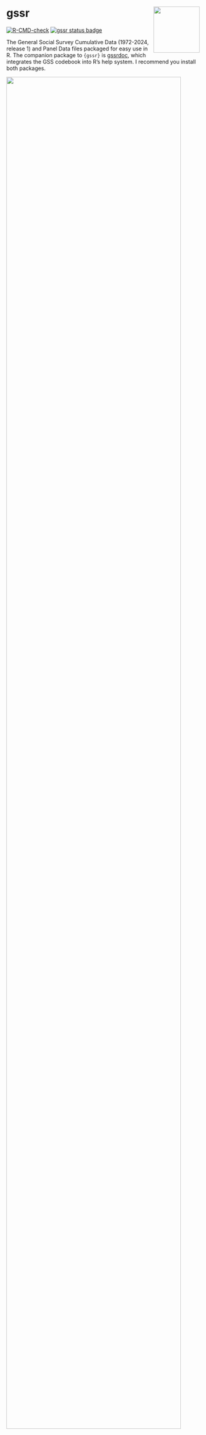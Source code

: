 
<!-- README.md is generated from README.Rmd. Please edit that file -->

# gssr <img src="man/figures/gssr.png" align="right" width="120" />

<!-- badges: start -->

[![R-CMD-check](https://github.com/kjhealy/gssr/actions/workflows/R-CMD-check.yaml/badge.svg)](https://github.com/kjhealy/gssr/actions/workflows/R-CMD-check.yaml)
[![gssr status
badge](https://kjhealy.r-universe.dev/badges/gssr)](https://kjhealy.r-universe.dev/gssr)
<!-- badges: end -->

The General Social Survey Cumulative Data (1972-2024, release 1) and
Panel Data files packaged for easy use in R. The companion package to
`{gssr}` is [gssrdoc](https://kjhealy.github.io/gssrdoc), which
integrates the GSS codebook into R’s help system. I recommend you
install both packages.

<img src="man/figures/fefam_svy.png" width = "95%"/>

## Installation

`{gssr}` is a data package, bundling several datasets into a convenient
format. The relatively large size of the data in the package means it is
not suitable for hosting on [CRAN](https://cran.r-project.org/), the
core R package repository. The same is true of `{gssrdoc}`.

### Install via R-Universe

My [R Universe](https://kjhealy.r-universe.dev/) provides binary
packages for `{gssr}` and `{gssrdoc}`. To install both packages, copy
and paste the following code to the R console:

``` r
# Install 'gssr' from 'ropensci' universe
install.packages('gssr', repos =
  c('https://kjhealy.r-universe.dev', 'https://cloud.r-project.org'))

# Also recommended: install 'gssrdoc' as well
install.packages('gssrdoc', repos =
  c('https://kjhealy.r-universe.dev', 'https://cloud.r-project.org'))
```

Because the packages have dependencies that are on CRAN, we add CRAN as
well as the R Universe to the `repos` argument.

The binary packages will install noticeably quicker than building the
package from source. Plus, you can use `install.packages()` directly.

### Install direct from GitHub

You can also install gssr from [GitHub](https://github.com/kjhealy/gssr)
with:

``` r
remotes::install_github("kjhealy/gssr")
```

## Loading the data

``` r
library(gssr)
#> Package loaded. To attach the GSS data, type data(gss_all) at the console.
#> For the codebook, type data(gss_dict).
#> For the panel data and documentation, type e.g. data(gss_panel08_long) and data(gss_panel_doc).
#> For help on a specific GSS variable, type ?varname at the console.
```

### Single GSS years

You can get the data for any single GSS year by using `gss_get_yr()` to
download it from NORC and put it directly into a tibble.

``` r
gss18 <- gss_get_yr(2018)
#> Fetching: https://gss.norc.org/documents/stata/2018_stata.zip

gss18
#> # A tibble: 2,348 × 1,083
#>    year         id wrkstat   hrs1        hrs2        evwork      wrkslf  wrkgovt
#>    <dbl+lbl> <dbl> <dbl+lbl> <dbl+lbl>   <dbl+lbl>   <dbl+lbl>   <dbl+l> <dbl+l>
#>  1 2018          1 3 [with … NA(i) [iap]    41       NA(i) [iap] 2 [som… 2 [pri…
#>  2 2018          2 5 [retir… NA(i) [iap] NA(i) [iap]     1 [yes] 2 [som… 2 [pri…
#>  3 2018          3 1 [worki…    40       NA(i) [iap] NA(i) [iap] 2 [som… 2 [pri…
#>  4 2018          4 1 [worki…    40       NA(i) [iap] NA(i) [iap] 2 [som… 2 [pri…
#>  5 2018          5 5 [retir… NA(i) [iap] NA(i) [iap]     1 [yes] 2 [som… 2 [pri…
#>  6 2018          6 5 [retir… NA(i) [iap] NA(i) [iap]     1 [yes] 2 [som… 2 [pri…
#>  7 2018          7 1 [worki…    35       NA(i) [iap] NA(i) [iap] 2 [som… 1 [gov…
#>  8 2018          8 1 [worki…    89 [89+… NA(i) [iap] NA(i) [iap] 2 [som… 2 [pri…
#>  9 2018          9 1 [worki…    40       NA(i) [iap] NA(i) [iap] 1 [sel… 2 [pri…
#> 10 2018         10 1 [worki…    40       NA(i) [iap] NA(i) [iap] 2 [som… 2 [pri…
#> # ℹ 2,338 more rows
#> # ℹ 1,075 more variables: occ10 <dbl+lbl>, prestg10 <dbl+lbl>,
#> #   prestg105plus <dbl+lbl>, indus10 <dbl+lbl>, marital <dbl+lbl>,
#> #   martype <dbl+lbl>, divorce <dbl+lbl>, widowed <dbl+lbl>,
#> #   spwrksta <dbl+lbl>, sphrs1 <dbl+lbl>, sphrs2 <dbl+lbl>, spevwork <dbl+lbl>,
#> #   cowrksta <dbl+lbl>, cowrkslf <dbl+lbl>, coevwork <dbl+lbl>,
#> #   cohrs1 <dbl+lbl>, cohrs2 <dbl+lbl>, spwrkslf <dbl+lbl>, …
```

### The Cumulative Data File

The GSS cumulative data file is large. It is included in`gssr` but not
loaded by default when you invoke the package. (That is, `gssr` does not
use R’s “lazy loading” facility. The data file is too big to do this
without error.) To load it (or the other) datasets, first load the
library and then use `data()` to make the data available. For example,
load the cumulative GSS file like this:

``` r
data(gss_all)
```

This will take a moment. Once it is ready, the `gss_all` object is
available to use in the usual way:

``` r
gss_all
#> # A tibble: 72,390 × 6,694
#>    year         id wrkstat    hrs1        hrs2        evwork      occ   prestige
#>    <dbl+lbl> <dbl> <dbl+lbl>  <dbl+lbl>   <dbl+lbl>   <dbl+lbl>   <dbl> <dbl+lb>
#>  1 1972          1 1 [workin… NA(i) [iap] NA(i) [iap] NA(i) [iap] 205   50      
#>  2 1972          2 5 [retire… NA(i) [iap] NA(i) [iap]     1 [yes] 441   45      
#>  3 1972          3 2 [workin… NA(i) [iap] NA(i) [iap] NA(i) [iap] 270   44      
#>  4 1972          4 1 [workin… NA(i) [iap] NA(i) [iap] NA(i) [iap]   1   57      
#>  5 1972          5 7 [keepin… NA(i) [iap] NA(i) [iap]     1 [yes] 385   40      
#>  6 1972          6 1 [workin… NA(i) [iap] NA(i) [iap] NA(i) [iap] 281   49      
#>  7 1972          7 1 [workin… NA(i) [iap] NA(i) [iap] NA(i) [iap] 522   41      
#>  8 1972          8 1 [workin… NA(i) [iap] NA(i) [iap] NA(i) [iap] 314   36      
#>  9 1972          9 2 [workin… NA(i) [iap] NA(i) [iap] NA(i) [iap] 912   26      
#> 10 1972         10 1 [workin… NA(i) [iap] NA(i) [iap] NA(i) [iap] 984   18      
#> # ℹ 72,380 more rows
#> # ℹ 6,686 more variables: wrkslf <dbl+lbl>, wrkgovt <dbl+lbl>,
#> #   commute <dbl+lbl>, industry <dbl+lbl>, occ80 <dbl+lbl>, prestg80 <dbl+lbl>,
#> #   indus80 <dbl+lbl>, indus07 <dbl+lbl>, occonet <dbl+lbl>, found <dbl+lbl>,
#> #   occ10 <dbl+lbl>, occindv <dbl+lbl>, occstatus <dbl+lbl>, occtag <dbl+lbl>,
#> #   prestg10 <dbl+lbl>, prestg105plus <dbl+lbl>, indus10 <dbl+lbl>,
#> #   indstatus <dbl+lbl>, indtag <dbl+lbl>, marital <dbl+lbl>, …
```

## Integrated Help with `gssrdoc`

`{gssr}`’s companion package,
[gssrdoc](https://kjhealy.github.io/gssrdoc/) provides documentation for
all GSS variables in the cumulative data file via R’s help system. You
can browse variables by name in the package’s help file or type `?`
followed by the name of the variable at the console to get a standard R
help page containing information on the variable, the values it takes
and (in most cases) a crosstabulation of the variable’s values for each
year of the GSS. This facility is particularly convenient in an IDE such
as RStudio or Microsoft Visual Studio.

<img src="man/figures/fefam_help.png" />

## Which questions were asked in which years?

We often want to know which years a question or group of questions was
asked. We can find this out for one or more variables with
`gss_which_years()`.

``` r
gss_which_years(gss_all, fefam)

#> # A tibble: 35 x 2
#>     year fefam
#>    <dbl> <lgl>
#>  1  1972 FALSE
#>  2  1973 FALSE
#>  3  1974 FALSE
#>  4  1975 FALSE
#>  5  1976 FALSE
#>  6  1977 TRUE 
#>  7  1978 FALSE
#>  8  1980 FALSE
#>  9  1982 FALSE
#> 10  1983 FALSE
#> # … with 25 more rows
  
```

When querying more than one variable, use `c()`:

``` r
gss_all |> 
  gss_which_years(c(industry, indus80, wrkgovt, commute)) |> 
  print(n = Inf)

# A tibble: 35 × 5
   year      industry indus80 wrkgovt commute
   <dbl+lbl> <lgl>    <lgl>   <lgl>   <lgl>  
## 1972      TRUE     FALSE   FALSE   FALSE  
## 1973      TRUE     FALSE   FALSE   FALSE  
## 1974      TRUE     FALSE   FALSE   FALSE  
## 1975      TRUE     FALSE   FALSE   FALSE  
## 1976      TRUE     FALSE   FALSE   FALSE  
## 1977      TRUE     FALSE   FALSE   FALSE  
## 1978      TRUE     FALSE   FALSE   FALSE  
## 1980      TRUE     FALSE   FALSE   FALSE  
## 1982      TRUE     FALSE   FALSE   FALSE  
## 1983      TRUE     FALSE   FALSE   FALSE  
## 1984      TRUE     FALSE   FALSE   FALSE  
## 1985      TRUE     FALSE   TRUE    FALSE  
## 1986      TRUE     FALSE   TRUE    TRUE   
## 1987      TRUE     FALSE   FALSE   FALSE  
## 1988      TRUE     TRUE    FALSE   FALSE  
## 1989      TRUE     TRUE    FALSE   FALSE  
## 1990      TRUE     TRUE    FALSE   FALSE  
## 1991      FALSE    TRUE    FALSE   FALSE  
## 1993      FALSE    TRUE    FALSE   FALSE  
## 1994      FALSE    TRUE    FALSE   FALSE  
## 1996      FALSE    TRUE    FALSE   FALSE  
## 1998      FALSE    TRUE    FALSE   FALSE  
## 2000      FALSE    TRUE    TRUE    FALSE  
## 2002      FALSE    TRUE    TRUE    FALSE  
## 2004      FALSE    TRUE    TRUE    FALSE  
## 2006      FALSE    TRUE    TRUE    FALSE  
## 2008      FALSE    TRUE    TRUE    FALSE  
## 2010      FALSE    TRUE    TRUE    FALSE  
## 2012      FALSE    FALSE   TRUE    FALSE  
## 2014      FALSE    FALSE   TRUE    FALSE  
## 2016      FALSE    FALSE   TRUE    FALSE  
## 2018      FALSE    FALSE   TRUE    FALSE  
## 2021      FALSE    FALSE   FALSE   FALSE  
## 2022      FALSE    FALSE   FALSE   FALSE  
## 2024      FALSE    FALSE   FALSE   FALSE  
```

## Panel data

In addition to the Cumulative Data File, the gssr package also includes
the GSS’s panel data. The current rotating panel design began in 2006. A
panel of respondents were interviewed that year and followed up on for
further interviews in 2008 and 2010. A second panel was interviewed
beginning in 2008, and was followed up on for further interviews in 2010
and 2012. And a third panel began in 2010, with follow-up interviews in
2012 and 2014. The `gssr` package provides three datasets, one for each
of three-wave panels. They are `gss_panel06_long`, `gss_panel08_long`,
and `gss_panel10_long`. The datasets are provided by the GSS in wide
format but (as their names suggest) they are packaged here in long
format. The 2020 panel is an exception to this, for reasons described
below. The conversion was carried out using the [`panelr`
package](https://panelr.jacob-long.com) and its `long_panel()` function.
Conversion from long back to wide format is possible with the tools
provided in `panelr`.

The panel data objects must be loaded in the same way as the cumulative
data file, using `data()`.

``` r
data("gss_panel06_long")

gss_panel06_long
#> # A tibble: 6,000 × 1,572
#>    firstid ballot   form   formwt oversamp sampcode sample samptype vstrat  vpsu
#>    <fct>   <fct>    <fct>   <dbl>    <dbl> <fct>    <fct>  <fct>     <dbl> <dbl>
#>  1 0009    Ballot c Alter…      1        1 501      2000 … 2006 Sa…   1957     2
#>  2 0009    Ballot c Alter…      1        1 501      2000 … 2006 Sa…   1957     2
#>  3 0009    Ballot c Alter…      1        1 501      2000 … 2006 Sa…   1957     2
#>  4 0010    Ballot a Stand…      1        1 501      2000 … 2006 Sa…   1957     2
#>  5 0010    Ballot a Stand…      1        1 501      2000 … 2006 Sa…   1957     2
#>  6 0010    Ballot a Stand…      1        1 501      2000 … 2006 Sa…   1957     2
#>  7 0011    Ballot c Alter…      1        1 501      2000 … 2006 Sa…   1957     2
#>  8 0011    Ballot c Alter…      1        1 501      2000 … 2006 Sa…   1957     2
#>  9 0011    Ballot c Alter…      1        1 501      2000 … 2006 Sa…   1957     2
#> 10 0012    Ballot a Alter…      1        1 501      2000 … 2006 Sa…   1958     1
#> # ℹ 5,990 more rows
#> # ℹ 1,562 more variables: wtpan12 <dbl>, wtpan123 <dbl>, wtpannr12 <dbl>,
#> #   wtpannr123 <dbl>, letin1a <fct>, wave <dbl>, abany <fct>, abdefect <fct>,
#> #   abhlth <fct>, abnomore <fct>, abpoor <fct>, abrape <fct>, absingle <fct>,
#> #   accntsci <fct>, acqasian <fct>, acqattnd <fct>, acqblack <fct>,
#> #   acqbrnda <fct>, acqchild <fct>, acqcohab <fct>, acqcon <fct>,
#> #   acqcops <fct>, acqdems <fct>, acqelecs <fct>, acqfmasn <fct>, …
```

Panel data objects are regular tibbles. You do not need to use `panelr`
to work with the data.

The column names in long format do not have wave identifiers. Rather,
`firstid` and `wave` variables track the cases. The `firstid` variable
is unique for every respondent in the panel and has no missing values.
The `wave` variable indexes responses from a given `firstid` panelist in
each wave (if observed). The `id` variable is from the GSS and indexes
individuals within waves.

``` r
data("gss_panel08_long")

gss_panel08_long  |>  
  select(firstid, wave, id, sex)
#> # A tibble: 6,069 × 4
#>    firstid  wave id    sex  
#>    <fct>   <dbl> <fct> <fct>
#>  1 0001        1 1     Male 
#>  2 0001        2 8001  Male 
#>  3 0001        3 <NA>  <NA> 
#>  4 0002        1 2     Male 
#>  5 0002        2 8002  Male 
#>  6 0002        3 8001  Male 
#>  7 0003        1 3     Male 
#>  8 0003        2 8003  Male 
#>  9 0003        3 8002  Male 
#> 10 0004        1 4     Male 
#> # ℹ 6,059 more rows
```

We can look at attrition across waves with, e.g.:

``` r
gss_panel06_long |> 
  select(wave, id) |>
  group_by(wave) |>
  summarize(observed = n_distinct(id),
            missing = sum(is.na(id)))
#> # A tibble: 3 × 3
#>    wave observed missing
#>   <dbl>    <int>   <int>
#> 1     1     2000       0
#> 2     2     1537     464
#> 3     3     1277     724
```

## The 2020 Panel Data

The COVID-19 pandemic also affected the panel data design. In 2020, the
GSS was run as two studies; namely, (1) a panel re-interview of past
respondents from the 2016 and 2018 cross sectional GSS studies (referred
to as the 2016-2020 GSS Panel), and (2) an independent fresh
cross-sectional address-based sampling push to web study (referred to as
2020 cross-sectional survey). The `gssr` package provides the data for
the first study as `gss_panel20`. This study empaneled former 2016 and
2018 GSS respondents to answer a GSS questionnaire in 2020 (i.e., the
2016-2020 GSS panel). In the 2016-2020 GSS Panel, variables only contain
data from one of the three years. To differentiate between versions of
each variable, they have been appended with suffixes. Variables from
2016 (Wave 1a) have `_1a` appended, variables from 2018 (Wave 1b) have
`_1b` appended, and variables from 2020 (Wave 2) have `_2` appended.
Users can also track cases from 2016 and 2018, and reinterviews from
2020 with the variable `samptype`.

``` r
data("gss_panel20")
gss_panel20
#> # A tibble: 5,215 × 4,296
#>    samptype           yearid fileversion panstat wtssall_1a wtssall_1b wtssall_2
#>    <dbl+lbl>          <chr>  <chr>       <dbl+l>      <dbl>      <dbl>     <dbl>
#>  1 2016 [sample from… 20160… GSS 2020 P… 1 [sel…      0.957         NA     1.09 
#>  2 2016 [sample from… 20160… GSS 2020 P… 1 [sel…      0.478         NA     0.543
#>  3 2016 [sample from… 20160… GSS 2020 P… 0 [not…      0.957         NA    NA    
#>  4 2016 [sample from… 20160… GSS 2020 P… 1 [sel…      1.91          NA     2.17 
#>  5 2016 [sample from… 20160… GSS 2020 P… 0 [not…      1.44          NA    NA    
#>  6 2016 [sample from… 20160… GSS 2020 P… 2 [sel…      0.957         NA    NA    
#>  7 2016 [sample from… 20160… GSS 2020 P… 0 [not…      1.44          NA    NA    
#>  8 2016 [sample from… 20160… GSS 2020 P… 1 [sel…      0.957         NA     1.09 
#>  9 2016 [sample from… 20160… GSS 2020 P… 1 [sel…      0.957         NA     1.09 
#> 10 2016 [sample from… 20160… GSS 2020 P… 0 [not…      0.957         NA    NA    
#> # ℹ 5,205 more rows
#> # ℹ 4,289 more variables: wtssnr_1a <dbl>, wtssnr_1b <dbl>, wtssnr_2 <dbl>,
#> #   vstrat_1a <dbl>, vstrat_1b <dbl>, vstrat_2 <dbl>, vpsu_1a <dbl>,
#> #   vpsu_1b <dbl>, vpsu_2 <dbl>, year_1a <int>, year_1b <int>, year_2 <int>,
#> #   id_1a <dbl>, id_1b <dbl>, id_2 <dbl>, mar1_1a <dbl+lbl>, mar2_1a <dbl+lbl>,
#> #   mar3_1a <dbl+lbl>, mar4_1a <dbl+lbl>, mar5_1a <dbl+lbl>, mar6_1a <dbl+lbl>,
#> #   mar7_1a <dbl+lbl>, mar8_1a <dbl+lbl>, mar9_1a <dbl+lbl>, …
```

Unlike the other panels, these data are provided in wide format. Users
are strongly encouraged to read the [official
documentation](https://gss.norc.org/Documents/codebook/2016-2020%20GSS%20Panel%20Codebook%20-%20R1a.pdf)
at the NORC website.

## Official GSS Documentation

The [GSS Documentation
Page](https://gss.norc.org/us/en/gss/get-documentation.html) contains
links to extensive technical documentation for the survey, including
[Release Notes for the 1972-2024 Cumulative
File](https://gss.norc.org/content/dam/gss/get-documentation/pdf/other/Release%20Notes%207224.pdf)
and [What’s New in
2024](https://gss.norc.org/content/dam/gss/get-documentation/pdf/other/GSS%202024%20-%20Whats%20New.pdf).

## Further details

The package is documented at <http://kjhealy.github.io/gssr/>. The GSS
homepage is at <http://gss.norc.org/>. While the `gssr` package
incorporates the publicly-available GSS cumulative data file, this
package is not associated with or endorsed by the National Opinion
Research Center or the General Social Survey.
